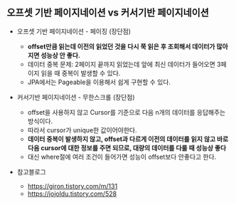 ## 오프셋 기반 페이지네이션 vs 커서기반 페이지네이션
- 오프셋 기반 페이지네이션 - 페이징 (장단점) 
  - **offset만큼 읽는데 이전의 읽었던 것을 다시 쭉 읽은 후 조회해서 데이터가 많아지면 성능상 안 좋다.**
  - 데이터 중복 문제: 2페이지 끝까지 읽었는데 앞에 최신 데이터가 들어오면 3페이지 읽을 때 중복이 발생할 수 있다.
  - JPA에서는 Pageable을 이용해서 쉽게 구현할 수 있다.

- 커서기반 페이지네이션 - 무한스크롤 (장단점)
  - offset을 사용하지 않고 Cursor를 기준으로 다음 n개의 데이터를 응답해주는 방식이다.
  - 따라서 cursor가 unique한 값이어야한다.
  - **데이터 중복이 발생하지 않고, offset과 다르게 이전의 데이터를 읽지 않고 바로 다음 cursor에 대한 정보를 주면 되므로, 대량의 데이터를 다룰 때 성능상 좋다**
  - 대신 where절에 여러 조건이 들어가면 성능이 offset보다 안좋다고 한다.

- 참고블로그
  - https://giron.tistory.com/m/131
  - https://jojoldu.tistory.com/528
